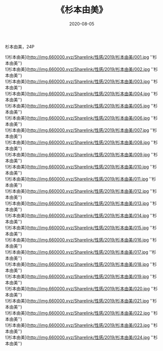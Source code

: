 ﻿---
layout: post
title:  《杉本由美》
date:   2020-08-05
img: http://img.660000.xyz/Sharelink/性感/2019/杉本由美/000.jpg
categories: [美女, 性感, 泳衣]
---

杉本由美，24P

![杉本由美](http://img.660000.xyz/Sharelink/性感/2019/杉本由美/001.jpg ''杉本由美'') <br>
![杉本由美](http://img.660000.xyz/Sharelink/性感/2019/杉本由美/002.jpg ''杉本由美'') <br>
![杉本由美](http://img.660000.xyz/Sharelink/性感/2019/杉本由美/003.jpg ''杉本由美'') <br>
![杉本由美](http://img.660000.xyz/Sharelink/性感/2019/杉本由美/004.jpg ''杉本由美'') <br>
![杉本由美](http://img.660000.xyz/Sharelink/性感/2019/杉本由美/005.jpg ''杉本由美'') <br>
![杉本由美](http://img.660000.xyz/Sharelink/性感/2019/杉本由美/006.jpg ''杉本由美'') <br>
![杉本由美](http://img.660000.xyz/Sharelink/性感/2019/杉本由美/007.jpg ''杉本由美'') <br>
![杉本由美](http://img.660000.xyz/Sharelink/性感/2019/杉本由美/008.jpg ''杉本由美'') <br>
![杉本由美](http://img.660000.xyz/Sharelink/性感/2019/杉本由美/009.jpg ''杉本由美'') <br>
![杉本由美](http://img.660000.xyz/Sharelink/性感/2019/杉本由美/010.jpg ''杉本由美'') <br>
![杉本由美](http://img.660000.xyz/Sharelink/性感/2019/杉本由美/011.jpg ''杉本由美'') <br>
![杉本由美](http://img.660000.xyz/Sharelink/性感/2019/杉本由美/012.jpg ''杉本由美'') <br>
![杉本由美](http://img.660000.xyz/Sharelink/性感/2019/杉本由美/013.jpg ''杉本由美'') <br>
![杉本由美](http://img.660000.xyz/Sharelink/性感/2019/杉本由美/014.jpg ''杉本由美'') <br>
![杉本由美](http://img.660000.xyz/Sharelink/性感/2019/杉本由美/015.jpg ''杉本由美'') <br>
![杉本由美](http://img.660000.xyz/Sharelink/性感/2019/杉本由美/016.jpg ''杉本由美'') <br>
![杉本由美](http://img.660000.xyz/Sharelink/性感/2019/杉本由美/017.jpg ''杉本由美'') <br>
![杉本由美](http://img.660000.xyz/Sharelink/性感/2019/杉本由美/018.jpg ''杉本由美'') <br>
![杉本由美](http://img.660000.xyz/Sharelink/性感/2019/杉本由美/019.jpg ''杉本由美'') <br>
![杉本由美](http://img.660000.xyz/Sharelink/性感/2019/杉本由美/020.jpg ''杉本由美'') <br>
![杉本由美](http://img.660000.xyz/Sharelink/性感/2019/杉本由美/021.jpg ''杉本由美'') <br>
![杉本由美](http://img.660000.xyz/Sharelink/性感/2019/杉本由美/022.jpg ''杉本由美'') <br>
![杉本由美](http://img.660000.xyz/Sharelink/性感/2019/杉本由美/023.jpg ''杉本由美'') <br>
![杉本由美](http://img.660000.xyz/Sharelink/性感/2019/杉本由美/024.jpg ''杉本由美'') <br>
